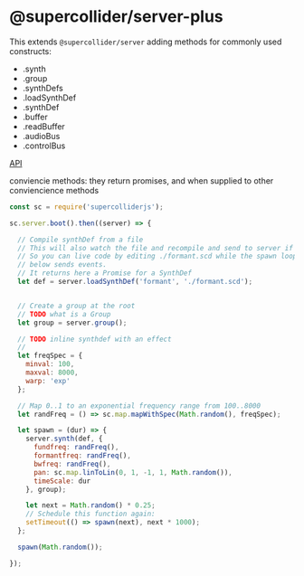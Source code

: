 # @supercollider/server-plus

This extends `@supercollider/server` adding methods for commonly used constructs:

- .synth
- .group
- .synthDefs
- .loadSynthDef
- .synthDef
- .buffer
- .readBuffer
- .audioBus
- .controlBus

[API](./docs/index.html)

conviencie methods: they return promises, and when supplied to other conviencience methods

```js
const sc = require('supercolliderjs');

sc.server.boot().then((server) => {

  // Compile synthDef from a file
  // This will also watch the file and recompile and send to server if the file changes.
  // So you can live code by editing ./formant.scd while the spawn loop
  // below sends events.
  // It returns here a Promise for a SynthDef
  let def = server.loadSynthDef('formant', './formant.scd');


  // Create a group at the root
  // TODO what is a Group
  let group = server.group();

  // TODO inline synthdef with an effect
  //
  let freqSpec = {
    minval: 100,
    maxval: 8000,
    warp: 'exp'
  };

  // Map 0..1 to an exponential frequency range from 100..8000
  let randFreq = () => sc.map.mapWithSpec(Math.random(), freqSpec);

  let spawn = (dur) => {
    server.synth(def, {
      fundfreq: randFreq(),
      formantfreq: randFreq(),
      bwfreq: randFreq(),
      pan: sc.map.linToLin(0, 1, -1, 1, Math.random()),
      timeScale: dur
    }, group);

    let next = Math.random() * 0.25;
    // Schedule this function again:
    setTimeout(() => spawn(next), next * 1000);
  };

  spawn(Math.random());

});
```
